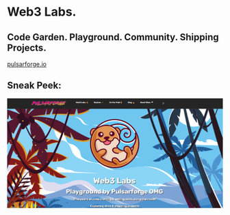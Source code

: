 # Web3 Labs. 

## Code Garden. Playground. Community. Shipping Projects.

[pulsarforge.io](https://pulsarforge.io/)

## Sneak Peek:


![Web3 Labs - Code Garden](./public/images/readme-v1.png)
